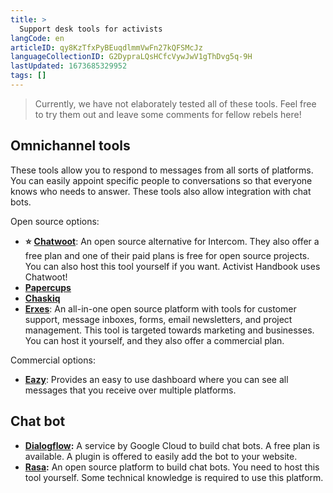 ```yaml
---
title: >
  Support desk tools for activists
langCode: en
articleID: qy8KzTfxPyBEuqdlmmVwFn27kQFSMcJz
languageCollectionID: G2DypraLQsHCfcVywJwV1gThDvg5q-9H
lastUpdated: 1673685329952
tags: []
---
```


> Currently, we have not elaborately tested all of these tools. Feel free to try them out and leave some comments for fellow rebels here!

## Omnichannel tools

These tools allow you to respond to messages from all sorts of platforms. You can easily appoint specific people to conversations so that everyone knows who needs to answer. These tools also allow integration with chat bots.

Open source options:

-   **⭐️** [**Chatwoot**](https://www.chatwoot.com): An open source alternative for Intercom. They also offer a free plan and one of their paid plans is free for open source projects. You can also host this tool yourself if you want. Activist Handbook uses Chatwoot!
-   [**Papercups**](https://papercups.io/)
-   [**Chaskiq**](https://chaskiq.io/)
-   [**Erxes**](https://www.erxes.org/): An all-in-one open source platform with tools for customer support, message inboxes, forms, email newsletters, and project management. This tool is targeted towards marketing and businesses. You can host it yourself, and they also offer a commercial plan.

Commercial options:

-   [**Eazy**](https://www.eazy.im): Provides an easy to use dashboard where you can see all messages that you receive over multiple platforms.

## **Chat bot**

-   [**Dialogflow**](https://cloud.google.com/dialogflow)**:** A service by Google Cloud to build chat bots. A free plan is available. A plugin is offered to easily add the bot to your website.
-   [**Rasa**](https://rasa.com/product/pricing/)**:** An open source platform to build chat bots. You need to host this tool yourself. Some technical knowledge is required to use this platform.